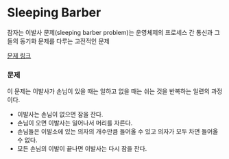 # Sleeping Barber
잠자는 이발사 문제(sleeping barber problem)는 운영체제의 프로세스 간 통신과 그들의 동기화 문제를 다루는 고전적인 문제

[문제 링크](https://ko.wikipedia.org/wiki/잠자는_이발사_문제) 



### 문제
이 문제는 이발사가 손님이 있을 때는 일하고 없을 때는 쉬는 것을 반복하는 일련의 과정이다.

- 이발사는 손님이 없으면 잠을 잔다.
- 손님이 오면 이발사는 일어나서 머리를 자른다.
- 손님들은 이발소에 있는 의자의 개수만큼 들어올 수 있고 의자가 모두 차면 들어올 수 없다.
- 모든 손님의 이발이 끝나면 이발사는 다시 잠을 잔다.

